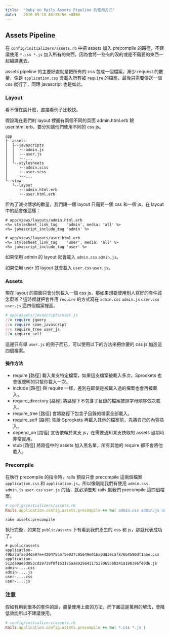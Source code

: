 ```yaml
---
title:  "Ruby on Rails Assets Pipeline 的使用方式"
date:   2016-09-18 03:35:50 +0800
---
```


## Assets Pipeline

在 `config/initializers/assets.rb` 中把 assets 加入 precompile 的路徑，不建議使用 `*.css *.js` 加入所有的東西，因為會將一些有的沒的或是不需要的東西一起編譯進去。

assets pipeline 的主要好處就是把所有的 css 包成一個檔案，漸少 request 的數量，像是 `application.css` 會載入所有被 `require` 的檔案，最後只需要傳送一個 css 就行了，同理 javascript 也是如此。

### Layout

看不懂在說什麼，直接看例子比較快。

假設現在我們的 layout 裡面有兩個不同的頁面 admin.html.erb 跟 user.html.erb，要分別讓他們使用不同的 css js。

```
app
├--assets
│  ├--javascripts
│  │  ├--admin.js
│  │  ├--user.js
│  │  └--...
│  └--stylesheets
│     ├--admin.scss
│     ├--user.scss
│     └--...
└--view
   └--layout
      ├--admin.html.erb
      └--user.html.erb
```

但為了減少請求的數量，我們讓一個 layout 只需要一個 css 和一個 js，在 layout 中的話會像這樣：

```erb
# app/views/layouts/admin.html.erb
<%= stylesheet_link_tag    'admin', media: 'all' %>
<%= javascript_include_tag 'admin' %>

# app/views/layouts/user.html.erb
<%= stylesheet_link_tag    'user', media: 'all' %>
<%= javascript_include_tag 'user' %>
```

如果使用 admin 的 layout 就會載入 `admin.css` `admin.js`。

如果使用 user 的 layout 就會載入 `user.css` `user.js`。

<!--excerpt-->

### Assets

現在 layout 的頁面只會分別載入一個 css js，那如果想要使用別人寫好的套件該怎麼辦？這時候就把套件用 `require` 的方式寫在 `admin.css` `admin.js` `user.css` `user.js` 這四個檔案裡面。

```ruby
# app/assets/javascripts/user.js
//= require jquery
//= require some_javascript
//= require_tree user_js
//= require_self
```

這邊只有舉 `user.js` 的例子而已，可以使用以下的方法來把你要的 css js 加進這四個檔案。

#### 操作方法

- require [路徑] 載入某支特定檔案，如果這支檔案被載入多次，Sprockets 也會很聰明的只幫你載入一次。
- include [路徑] 與 require 一樣，差別在即使是被載入過的檔案也會再被載入。
- require_directory [路徑] 將路徑下不包含子目錄的檔案按照字母順序依次載入。
- require_tree [路徑] 會將路徑下包含子目錄的檔案全部載入。
- require_self [路徑] 告訴 Sprockets 再載入其他的檔案前，先將自己的內容插入。
- depend_on [路徑] 宣告依賴於某支 js，在需要通知某支快取的 assets 過期時非常實用。
- stub [路徑] 將路徑中的 assets 加入黑名單，所有其他的 require 都不會將他載入。

### Precompile

在執行 precompile 的指令時，rails 預設只會 precompile 這兩個檔案 `application.css` 和 `application.js`，所以像剛剛我們有使用 `admin.css` `admin.js` `user.css` `user.js` 的話，就必須告知 rails 幫我們 precompile 這四個檔案。

```ruby
# config/initializers/assets.rb  
Rails.application.config.assets.precompile += %w( admin.css admin.js user.css user.js )
```

```shell
rake assets:precompile
```

執行完後，如果在 `public/assets` 下有看到我們產生的 css 和 js，那就代表成功了。

```shell
# public/assets
application-49ba7afaed4de07ee4204756af5e037c05649e01ba0dd30caf876b4590df1abe.css
application-512da0ae9d053cd29739f8f163175aa8929a41175270655bb241a198396fe0d6.js
admin-....css
admin-....js
user-....css
user-....js
```

### 注意

假如有用到很多的套件的話，盡量使用上面的方法，而下面這是萬用的解法，會降低效能所以不建議使用。

```ruby
# config/initializers/assets.rb  
Rails.application.config.assets.precompile += %w( *.css *.js )
```
